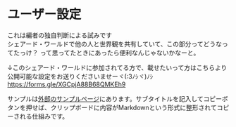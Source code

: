 # ユーザー設定
これは編者の独自判断による試みです  
シェアード・ワールドで他の人と世界観を共有していて、この部分ってどうなってたっけ？ って思ってたときにあったら便利なんじゃないかなーと。

↓このシェアード・ワールドに参加されてる方で、載せたいって方はこちらより公開可能な設定をお送りくださいませーヾ(:3ﾉｼヾ)ﾉｼ  
https://forms.gle/XGCpjA88B68QMKEh9

サンプルは[外部のサンプルページ](https://tools.your-blood-mine.world/user-template/)にあります。サブタイトルを記入してコピーボタンを押せば、クリップボードに内容がMarkdownという形式に整形されてコピーされる仕組みです。